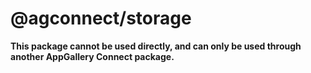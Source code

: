 # @agconnect/storage

**This package cannot be used directly, and can only be used through another AppGallery Connect package.**
